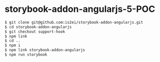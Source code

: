 storybook-addon-angularjs-5-POC
===

```sh
$ git clone git@github.com:is2ei/storybook-addon-angularjs.git
$ cd storybook-addon-angularjs
$ git checkout support-hook
$ npm link
$ cd ..
$ npm i
$ npm link storybook-addon-angularjs
$ npm run storybook
```
